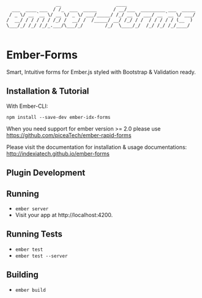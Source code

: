 
```
                  __                    ____                         
  ___  ____ ___  / /_  ___  _____      / __/___  _________ ___  _____
 / _ \/ __ `__ \/ __ \/ _ \/ ___/_____/ /_/ __ \/ ___/ __ `__ \/ ___/
/  __/ / / / / / /_/ /  __/ /  /_____/ __/ /_/ / /  / / / / / (__  ) 
\___/_/ /_/ /_/_.___/\___/_/        /_/  \____/_/  /_/ /_/ /_/____/  
                                                                     
```

# Ember-Forms

Smart, Intuitive forms for Ember.js styled with Bootstrap &amp; Validation ready.

## Installation & Tutorial

With Ember-CLI:

```
npm install --save-dev ember-idx-forms
```
When you need support for ember version >= 2.0 please use https://github.com/piceaTech/ember-rapid-forms

Please visit the documentation for installation & usage documentations: http://indexiatech.github.io/ember-forms


## Plugin Development

## Running

* `ember server`
* Visit your app at http://localhost:4200.

## Running Tests

* `ember test`
* `ember test --server`

## Building

* `ember build`

